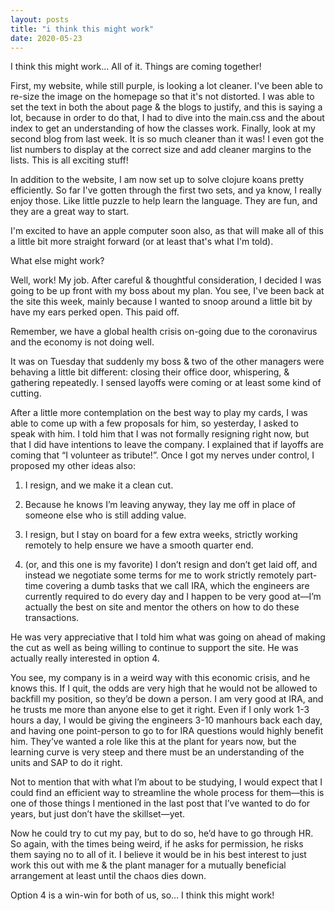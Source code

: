 ```yaml
---
layout: posts
title: "i think this might work"
date: 2020-05-23
---
```


I think this might work...  All of it.  Things are coming together!

First, my website, while still purple, is looking a lot cleaner.  I've been able to re-size the image on the homepage so that it's not distorted.  I was able to set the text in both the about page & the blogs to justify, and this is saying a lot, because in order to do that, I had to dive into the main.css and the about index to get an understanding of how the classes work.  Finally, look at my second blog from last week.  It is so much cleaner than it was!  I even got the list numbers to display at the correct size and add cleaner margins to the lists.  This is all exciting stuff!

In addition to the website, I am now set up to solve clojure koans pretty efficiently.  So far I've gotten through the first two sets, and ya know, I really enjoy those.  Like little puzzle to help learn the language.  They are fun, and they are a great way to start.

I'm excited to have an apple computer soon also, as that will make all of this a little bit more straight forward (or at least that's what I'm told).

What else might work?  

Well, work!  My job.  After careful & thoughtful consideration, I decided I was going to be up front with my boss about my plan.  You see, I've been back at the site this week, mainly because I wanted to snoop around a little bit by have my ears perked open.  This paid off.  

Remember, we have a global health crisis on-going due to the coronavirus and the economy is not doing well.

It was on Tuesday that suddenly my boss & two of the other managers were behaving a little bit different: closing their office door, whispering, & gathering repeatedly.  I sensed layoffs were coming or at least some kind of cutting.  

After a little more contemplation on the best way to play my cards, I was able to come up with a few proposals for him, so yesterday, I asked to speak with him.  I told him that I was not formally resigning right now, but that I did have intentions to leave the company.  I explained that if layoffs are coming that “I volunteer as tribute!”.  Once I got my nerves under control, I proposed my other ideas also:

1. I resign, and we make it a clean cut.

2. Because he knows I’m leaving anyway, they lay me off in place of someone else who is still adding value.

3. I resign, but I stay on board for a few extra weeks, strictly working remotely to help ensure we have a smooth quarter end.

4. (or, and this one is my favorite) I don’t resign and don’t get laid off, and instead we negotiate some terms for me to work strictly remotely part-time covering a dumb tasks that we call IRA, which the engineers are currently required to do every day and I happen to be very good at—I’m actually the best on site and mentor the others on how to do these transactions.

He was very appreciative that I told him what was going on ahead of making the cut as well as being willing to continue to support the site.  He was actually really interested in option 4.  

You see, my company is in a weird way with this economic crisis, and he knows this.  If I quit, the odds are very high that he would not be allowed to backfill my position, so they’d be down a person.  I am very good at IRA, and he trusts me more than anyone else to get it right.  Even if I only work 1-3 hours a day, I would be giving the engineers 3-10 manhours back each day, and having one point-person to go to for IRA questions would highly benefit him.  They’ve wanted a role like this at the plant for years now, but the learning curve is very steep and there must be an understanding of the units and SAP to do it right.

Not to mention that with what I’m about to be studying, I would expect that I could find an efficient way to streamline the whole process for them—this is one of those things I mentioned in the last post that I’ve wanted to do for years, but just don’t have the skillset—yet.  

Now he could try to cut my pay, but to do so, he’d have to go through HR.   So again, with the times being weird, if he asks for permission, he risks them saying no to all of it.  I believe it would be in his best interest to just work this out with me & the plant manager for a mutually beneficial arrangement at least until the chaos dies down.  

Option 4 is a win-win for both of us, so…  I think this might work!
